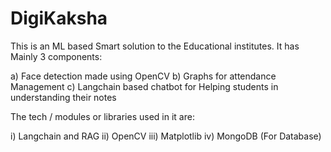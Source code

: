 # DigiKaksha

This is an ML based Smart solution to the Educational institutes. It has Mainly 3 components:

a) Face detection made using OpenCV
b) Graphs for attendance Management
c) Langchain based chatbot for Helping students in understanding their notes

The tech / modules or libraries used in it are:

i) Langchain and RAG
ii) OpenCV
iii) Matplotlib
iv) MongoDB (For Database)
